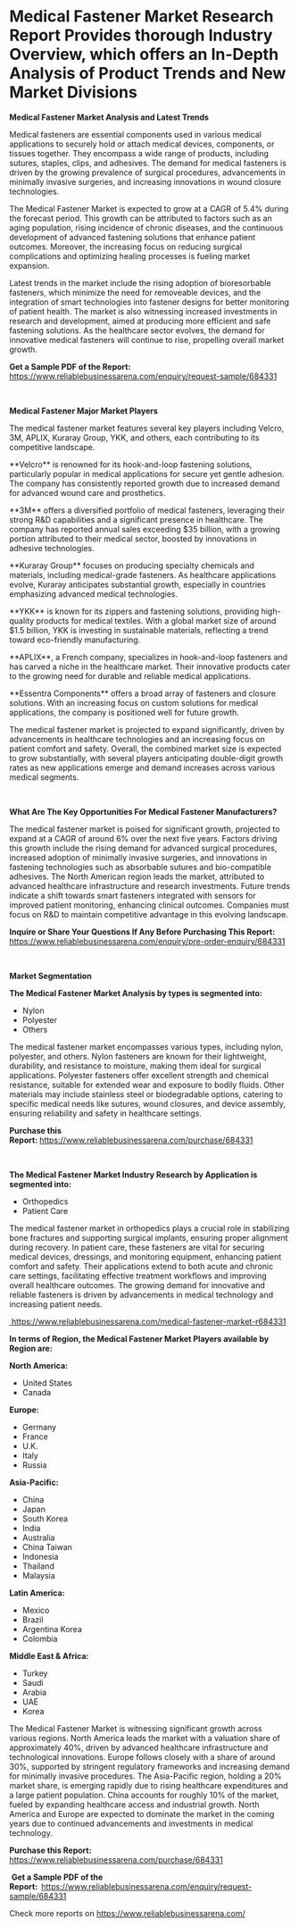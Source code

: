 <p><h1>Medical Fastener Market Research Report Provides thorough Industry Overview, which offers an In-Depth Analysis of Product Trends and New Market Divisions</h1></p><p><strong>Medical Fastener Market Analysis and Latest Trends</strong></p>
<p><p>Medical fasteners are essential components used in various medical applications to securely hold or attach medical devices, components, or tissues together. They encompass a wide range of products, including sutures, staples, clips, and adhesives. The demand for medical fasteners is driven by the growing prevalence of surgical procedures, advancements in minimally invasive surgeries, and increasing innovations in wound closure technologies.</p><p>The Medical Fastener Market is expected to grow at a CAGR of 5.4% during the forecast period. This growth can be attributed to factors such as an aging population, rising incidence of chronic diseases, and the continuous development of advanced fastening solutions that enhance patient outcomes. Moreover, the increasing focus on reducing surgical complications and optimizing healing processes is fueling market expansion.</p><p>Latest trends in the market include the rising adoption of bioresorbable fasteners, which minimize the need for removeable devices, and the integration of smart technologies into fastener designs for better monitoring of patient health. The market is also witnessing increased investments in research and development, aimed at producing more efficient and safe fastening solutions. As the healthcare sector evolves, the demand for innovative medical fasteners will continue to rise, propelling overall market growth.</p></p>
<p><strong>Get a Sample PDF of the Report:&nbsp;</strong> <a href="https://www.reliablebusinessarena.com/enquiry/request-sample/684331?utm_campaign=2137&utm_medium=2&utm_source=Github&utm_content=ia&utm_term=29032025&utm_id=medical-fastener">https://www.reliablebusinessarena.com/enquiry/request-sample/684331</a></p>
<p>&nbsp;</p>
<p><strong>Medical Fastener Major Market Players</strong></p>
<p><p>The medical fastener market features several key players including Velcro, 3M, APLIX, Kuraray Group, YKK, and others, each contributing to its competitive landscape.</p><p>**Velcro** is renowned for its hook-and-loop fastening solutions, particularly popular in medical applications for secure yet gentle adhesion. The company has consistently reported growth due to increased demand for advanced wound care and prosthetics. </p><p>**3M** offers a diversified portfolio of medical fasteners, leveraging their strong R&D capabilities and a significant presence in healthcare. The company has reported annual sales exceeding $35 billion, with a growing portion attributed to their medical sector, boosted by innovations in adhesive technologies.</p><p>**Kuraray Group** focuses on producing specialty chemicals and materials, including medical-grade fasteners. As healthcare applications evolve, Kuraray anticipates substantial growth, especially in countries emphasizing advanced medical technologies. </p><p>**YKK** is known for its zippers and fastening solutions, providing high-quality products for medical textiles. With a global market size of around $1.5 billion, YKK is investing in sustainable materials, reflecting a trend toward eco-friendly manufacturing.</p><p>**APLIX**, a French company, specializes in hook-and-loop fasteners and has carved a niche in the healthcare market. Their innovative products cater to the growing need for durable and reliable medical applications.</p><p>**Essentra Components** offers a broad array of fasteners and closure solutions. With an increasing focus on custom solutions for medical applications, the company is positioned well for future growth.</p><p>The medical fastener market is projected to expand significantly, driven by advancements in healthcare technologies and an increasing focus on patient comfort and safety. Overall, the combined market size is expected to grow substantially, with several players anticipating double-digit growth rates as new applications emerge and demand increases across various medical segments.</p></p>
<p>&nbsp;</p>
<p><strong>What Are The Key Opportunities For Medical Fastener Manufacturers?</strong></p>
<p><p>The medical fastener market is poised for significant growth, projected to expand at a CAGR of around 6% over the next five years. Factors driving this growth include the rising demand for advanced surgical procedures, increased adoption of minimally invasive surgeries, and innovations in fastening technologies such as absorbable sutures and bio-compatible adhesives. The North American region leads the market, attributed to advanced healthcare infrastructure and research investments. Future trends indicate a shift towards smart fasteners integrated with sensors for improved patient monitoring, enhancing clinical outcomes. Companies must focus on R&D to maintain competitive advantage in this evolving landscape.</p></p>
<p><strong>Inquire or Share Your Questions If Any Before Purchasing This Report:</strong> <a href="https://www.reliablebusinessarena.com/enquiry/pre-order-enquiry/684331?utm_campaign=2137&utm_medium=2&utm_source=Github&utm_content=ia&utm_term=29032025&utm_id=medical-fastener">https://www.reliablebusinessarena.com/enquiry/pre-order-enquiry/684331</a></p>
<p>&nbsp;</p>
<p><strong>Market Segmentation</strong></p>
<p><strong>The Medical Fastener Market Analysis by types is segmented into:</strong></p>
<p><ul><li>Nylon</li><li>Polyester</li><li>Others</li></ul></p>
<p><p>The medical fastener market encompasses various types, including nylon, polyester, and others. Nylon fasteners are known for their lightweight, durability, and resistance to moisture, making them ideal for surgical applications. Polyester fasteners offer excellent strength and chemical resistance, suitable for extended wear and exposure to bodily fluids. Other materials may include stainless steel or biodegradable options, catering to specific medical needs like sutures, wound closures, and device assembly, ensuring reliability and safety in healthcare settings.</p></p>
<p><strong>Purchase this Report:&nbsp;</strong><a href="https://www.reliablebusinessarena.com/purchase/684331?utm_campaign=2137&utm_medium=2&utm_source=Github&utm_content=ia&utm_term=29032025&utm_id=medical-fastener">https://www.reliablebusinessarena.com/purchase/684331</a></p>
<p>&nbsp;</p>
<p><strong>The Medical Fastener Market Industry Research by Application is segmented into:</strong></p>
<p><ul><li>Orthopedics</li><li>Patient Care</li></ul></p>
<p><p>The medical fastener market in orthopedics plays a crucial role in stabilizing bone fractures and supporting surgical implants, ensuring proper alignment during recovery. In patient care, these fasteners are vital for securing medical devices, dressings, and monitoring equipment, enhancing patient comfort and safety. Their applications extend to both acute and chronic care settings, facilitating effective treatment workflows and improving overall healthcare outcomes. The growing demand for innovative and reliable fasteners is driven by advancements in medical technology and increasing patient needs.</p></p>
<p><a href="https://www.reliablebusinessarena.com/medical-fastener-market-r684331?utm_campaign=2137&utm_medium=2&utm_source=Github&utm_content=ia&utm_term=29032025&utm_id=medical-fastener">&nbsp;https://www.reliablebusinessarena.com/medical-fastener-market-r684331</a></p>
<p><strong>In terms of Region, the Medical Fastener Market Players available by Region are:</strong></p>
<p>
    <p> <strong> North America: </strong>
        <ul>
            <li>United States</li>
            <li>Canada</li>
        </ul>
        </p> 
    <p> <strong> Europe: </strong>
        <ul>
            <li>Germany</li>
            <li>France</li>
            <li>U.K.</li>
            <li>Italy</li>
            <li>Russia</li>
        </ul>
        </p> 
    <p> <strong> Asia-Pacific: </strong>
        <ul>
            <li>China</li>
            <li>Japan</li>
            <li>South Korea</li>
            <li>India</li>
            <li>Australia</li>
            <li>China Taiwan</li>
            <li>Indonesia</li>
            <li>Thailand</li>
            <li>Malaysia</li>
        </ul>
        </p> 
    <p> <strong> Latin America: </strong>
        <ul>
            <li>Mexico</li>
            <li>Brazil</li>
            <li>Argentina Korea</li>
            <li>Colombia</li>
        </ul>
        </p> 
    <p> <strong> Middle East & Africa: </strong>
        <ul>
            <li>Turkey</li>
            <li>Saudi</li>
            <li>Arabia</li>
            <li>UAE</li>
            <li>Korea</li>
        </ul>
    </p>
    </p>
<p><p>The Medical Fastener Market is witnessing significant growth across various regions. North America leads the market with a valuation share of approximately 40%, driven by advanced healthcare infrastructure and technological innovations. Europe follows closely with a share of around 30%, supported by stringent regulatory frameworks and increasing demand for minimally invasive procedures. The Asia-Pacific region, holding a 20% market share, is emerging rapidly due to rising healthcare expenditures and a large patient population. China accounts for roughly 10% of the market, fueled by expanding healthcare access and industrial growth. North America and Europe are expected to dominate the market in the coming years due to continued advancements and investments in medical technology.</p></p>
<p><strong>Purchase this Report: </strong><a href="https://www.reliablebusinessarena.com/purchase/684331?utm_campaign=2137&utm_medium=2&utm_source=Github&utm_content=ia&utm_term=29032025&utm_id=medical-fastener">https://www.reliablebusinessarena.com/purchase/684331</a></p>
<p>&nbsp;<strong>Get a Sample PDF of the Report:&nbsp;&nbsp;</strong><a href="https://www.reliablebusinessarena.com/enquiry/request-sample/684331?utm_campaign=2137&utm_medium=2&utm_source=Github&utm_content=ia&utm_term=29032025&utm_id=medical-fastener">https://www.reliablebusinessarena.com/enquiry/request-sample/684331</a></p>
<p><strong></strong></p>
<p>Check more reports on <a href="https://www.reliablebusinessarena.com/?utm_campaign=2137&utm_medium=2&utm_source=Github&utm_content=ia&utm_term=29032025&utm_id=medical-fastener">https://www.reliablebusinessarena.com/</a></p>